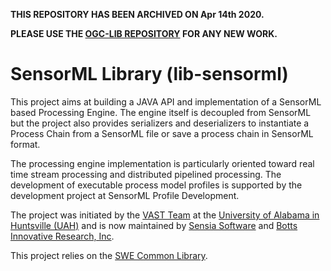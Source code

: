 **THIS REPOSITORY HAS BEEN ARCHIVED ON Apr 14th 2020.**

**PLEASE USE THE [OGC-LIB REPOSITORY](https://github.com/sensiasoft/ogc-lib) FOR ANY NEW WORK.**

SensorML Library (lib-sensorml)
===============================

This project aims at building a JAVA API and implementation of a SensorML based Processing Engine.
The engine itself is decoupled from SensorML but the project also provides serializers and deserializers 
to instantiate a Process Chain from a SensorML file or save a process chain in SensorML format.

The processing engine implementation is particularly oriented toward real time stream processing and
distributed pipelined processing. The development of executable process model profiles is supported by the
development project at SensorML Profile Development.

The project was initiated by the [VAST Team](http://vast.uah.edu) at the [University of Alabama in Huntsville (UAH)](http://www.uah.edu) and is now maintained by [Sensia Software](http://www.sensiasoftware.com) and [Botts Innovative Research, Inc](http://www.botts-inc.com).

This project relies on the [SWE Common Library](https://github.com/sensiasoft/lib-swe-common). 
